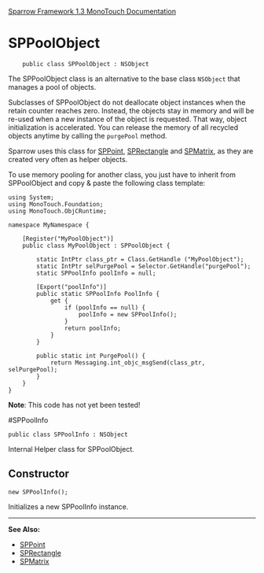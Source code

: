 [Sparrow Framework 1.3 MonoTouch Documentation](../index.md) 
# SPPoolObject

		public class SPPoolObject : NSObject

The SPPoolObject class is an alternative to the base class `NSObject` that manages a pool of objects.
 
Subclasses of SPPoolObject do not deallocate object instances when the retain counter reaches zero. Instead, the objects stay in memory and will be re-used when a new instance of the object is requested. That way, object initialization is accelerated. You can release the memory of all recycled objects anytime by calling the `purgePool` method.
 
Sparrow uses this class for [SPPoint](SPPoint.md), [SPRectangle](SPRectangle.md) and [SPMatrix](SPMatrix.md), as they are created very often as helper objects.
 
To use memory pooling for another class, you just have to inherit from SPPoolObject and copy & paste the following class template:
 
	using System;
	using MonoTouch.Foundation;
	using MonoTouch.ObjCRuntime;

	namespace MyNamespace {
	
		[Register("MyPoolObject")]
		public class MyPoolObject : SPPoolObject {
		
			static IntPtr class_ptr = Class.GetHandle ("MyPoolObject");
	 		static IntPtr selPurgePool = Selector.GetHandle("purgePool");
			static SPPoolInfo poolInfo = null;
	 	
	 		[Export("poolInfo")]
	 		public static SPPoolInfo PoolInfo {
				get {
					if (poolInfo == null) {
						poolInfo = new SPPoolInfo();
					}
					return poolInfo;
				}
			}
		
			public static int PurgePool() {
				return Messaging.int_objc_msgSend(class_ptr, selPurgePool);
			}		
		}
	}

**Note**: This code has not yet been tested!	
	
#SPPoolInfo

	public class SPPoolInfo : NSObject

Internal Helper class for SPPoolObject.

## Constructor

	new SPPoolInfo();
	
Initializes a new SPPoolInfo instance.
		
---

**See Also:**

 - [SPPoint](SPPoint.md)
 - [SPRectangle](SPRectangle.md)
 - [SPMatrix](SPMatrix.md)
